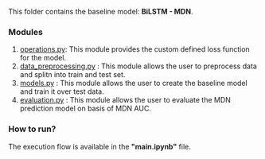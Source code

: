 This folder contains the baseline model: **BiLSTM - MDN**. 
### Modules
1. [operations.py](operations.py): This module provides the custom defined loss function for the model.
2. [data_preprocessing.py](data_preprocessing.py) : This module allows the user to preprocess data and splitn into train and test set.
3. [models.py](models.py) : This module allows the user to create the baseline model and train it over test data.
4. [evaluation.py](evaluation.py) : This module allows the user to evaluate the MDN prediction model on basis of MDN AUC.

### How to run?

The execution flow is available in the **"main.ipynb"** file.